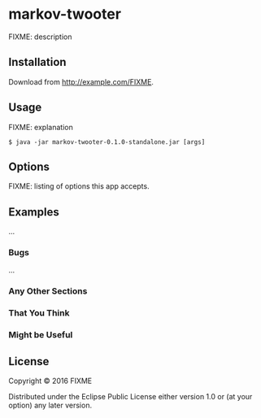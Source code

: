 # markov-twooter

FIXME: description

## Installation

Download from http://example.com/FIXME.

## Usage

FIXME: explanation

    $ java -jar markov-twooter-0.1.0-standalone.jar [args]

## Options

FIXME: listing of options this app accepts.

## Examples

...

### Bugs

...

### Any Other Sections
### That You Think
### Might be Useful

## License

Copyright © 2016 FIXME

Distributed under the Eclipse Public License either version 1.0 or (at
your option) any later version.
